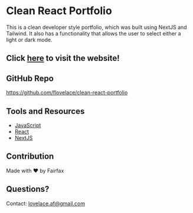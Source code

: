 # Clean React Portfolio
This is a clean developer style portfolio, which was built using NextJS and Tailwind. It also has a functionality that allows the user to select either a light or dark mode.

## Click [here](https://clean-react-portfolio.vercel.app/) to visit the website!

## GitHub Repo
https://github.com/flovelace/clean-react-portfolio

## Tools and Resources

* [JavaScript](https://www.javascript.com/)
* [React](https://reactjs.org/)
* [NextJS](https://nextjs.org/)

## Contribution
Made with ❤️ by Fairfax

## Questions?
Contact: lovelace.af@gmail.com
